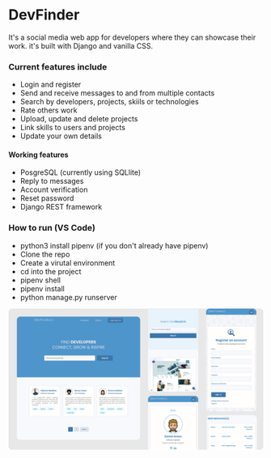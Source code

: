 # DevFinder

It's a social media web app for developers where they can showcase their work. it's built with Django and vanilla CSS.

### Current features include
- Login and register
- Send and receive messages to and from multiple contacts
- Search by developers, projects, skiils or technologies
- Rate others work
- Upload, update and delete projects
- Link skills to users and projects
- Update your own details
#### Working features
- PosgreSQL (currently using SQLlite)
- Reply to messages
- Account verification
- Reset password
- Django REST framework

### How to run (VS Code)
- python3 install pipenv (if you don't already have pipenv)
- Clone the repo
- Create a virutal environment
- cd into the project
- pipenv shell 
- pipenv install
- python manage.py runserver

<img src="static/images/showcase.png" />